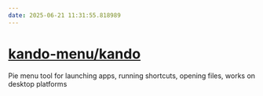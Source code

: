 ```yaml
---
date: 2025-06-21 11:31:55.818989
---
```


# [kando-menu/kando](https://github.com/kando-menu/kando)

Pie menu tool for launching apps, running shortcuts, opening files, works on desktop platforms
